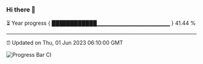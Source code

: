 ### Hi there 👋

⏳ Year progress { ████████████▁▁▁▁▁▁▁▁▁▁▁▁▁▁▁▁▁▁ } 41.44 %

---

⏰ Updated on Thu, 01 Jun 2023 06:10:00 GMT

![Progress Bar CI](https://github.com/Shyam-Makwana/GitHub-Actions-Demo/workflows/Progress%20Bar%20CI/badge.svg)
